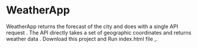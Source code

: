 # WeatherApp
WeatherApp  returns the forecast of the city and does with a single API request . The API directly takes a set of geographic coordinates and returns weather data .
Download this project and Run index.html file ,.
